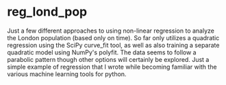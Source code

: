 # reg_lond_pop
Just a few different approaches to using non-linear regression to analyze the London population (based only on time). So far only utilizes a quadratic regression using the SciPy curve_fit tool, as well as also training a separate quadratic model using NumPy's polyfit. The data seems to follow a parabolic pattern though other options will certainly be explored. Just a simple example of regression that I wrote while becoming familiar with the various machine learning tools for python.
